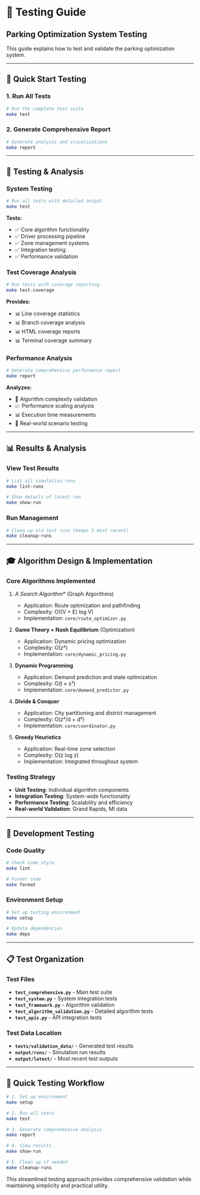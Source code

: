 # 🧪 **Testing Guide**

## Parking Optimization System Testing

This guide explains how to test and validate the parking optimization system.

---

## 🎯 **Quick Start Testing**

### **1. Run All Tests**

```bash
# Run the complete test suite
make test
```

### **2. Generate Comprehensive Report**

```bash
# Generate analysis and visualizations
make report
```

---

## 🔬 **Testing & Analysis**

### **System Testing**

```bash
# Run all tests with detailed output
make test
```

**Tests:**

- ✅ Core algorithm functionality
- ✅ Driver processing pipeline
- ✅ Zone management systems
- ✅ Integration testing
- ✅ Performance validation

### **Test Coverage Analysis**

```bash
# Run tests with coverage reporting
make test-coverage
```

**Provides:**

- 📊 Line coverage statistics
- 📊 Branch coverage analysis
- 📊 HTML coverage reports
- 📊 Terminal coverage summary

### **Performance Analysis**

```bash
# Generate comprehensive performance report
make report
```

**Analyzes:**

- 🧮 Algorithm complexity validation
- 📈 Performance scaling analysis
- 📊 Execution time measurements
- 🎯 Real-world scenario testing

---

## 📊 **Results & Analysis**

### **View Test Results**

```bash
# List all simulation runs
make list-runs

# Show details of latest run
make show-run
```

### **Run Management**

```bash
# Clean up old test runs (keeps 5 most recent)
make cleanup-runs
```

---

## 🎓 **Algorithm Design & Implementation**

### **Core Algorithms Implemented**

1. **A* Search Algorithm** (Graph Algorithms)
   - Application: Route optimization and pathfinding
   - Complexity: O((V + E) log V)
   - Implementation: `core/route_optimizer.py`

2. **Game Theory + Nash Equilibrium** (Optimization)
   - Application: Dynamic pricing optimization
   - Complexity: O(z²)
   - Implementation: `core/dynamic_pricing.py`

3. **Dynamic Programming**
   - Application: Demand prediction and state optimization
   - Complexity: O(t × s²)
   - Implementation: `core/demand_predictor.py`

4. **Divide & Conquer**
   - Application: City partitioning and district management
   - Complexity: O(z²/d + d²)
   - Implementation: `core/coordinator.py`

5. **Greedy Heuristics**
   - Application: Real-time zone selection
   - Complexity: O(z log z)
   - Implementation: Integrated throughout system

### **Testing Strategy**

- **Unit Testing**: Individual algorithm components
- **Integration Testing**: System-wide functionality
- **Performance Testing**: Scalability and efficiency
- **Real-world Validation**: Grand Rapids, MI data

---

## 🔧 **Development Testing**

### **Code Quality**

```bash
# Check code style
make lint

# Format code
make format
```

### **Environment Setup**

```bash
# Set up testing environment
make setup

# Update dependencies
make deps
```

---

## 📋 **Test Organization**

### **Test Files**

- **`test_comprehensive.py`** - Main test suite
- **`test_system.py`** - System integration tests
- **`test_framework.py`** - Algorithm validation
- **`test_algorithm_validation.py`** - Detailed algorithm tests
- **`test_apis.py`** - API integration tests

### **Test Data Location**

- **`tests/validation_data/`** - Generated test results
- **`output/runs/`** - Simulation run results
- **`output/latest/`** - Most recent test outputs

---

## 🚀 **Quick Testing Workflow**

```bash
# 1. Set up environment
make setup

# 2. Run all tests
make test

# 3. Generate comprehensive analysis
make report

# 4. View results
make show-run

# 5. Clean up if needed
make cleanup-runs
```

This streamlined testing approach provides comprehensive validation while maintaining simplicity and practical utility.
